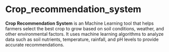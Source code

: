 # Crop_recommendation_system
 **Crop Recommendation System** is an Machine Learning tool that helps farmers select the best crop to grow based on soil conditions, weather, and other environmental factors. It uses machine learning algorithms to analyze data such as soil nutrients, temperature, rainfall, and pH levels to provide accurate recommendations. 
